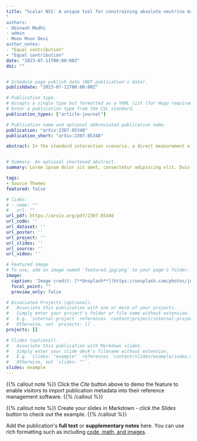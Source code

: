 ```yaml
---
title: "Scalar NSI: A unique tool for constraining absolute neutrino masses via ν-oscillations"
"
authors:
- Abinash Medhi
- admin
- Moon Moon Devi
author_notes:
- "Equal contribution"
- "Equal contribution"
date: "2023-07-11T00:00:00Z"
doi: ""


# Schedule page publish date (NOT publication's date).
publishDate: "2023-07-11T00:00:00Z"

# Publication type.
# Accepts a single type but formatted as a YAML list (for Hugo requirements).
# Enter a publication type from the CSL standard.
publication_types: ["article-journal"]

# Publication name and optional abbreviated publication name.
publication: "arXiv:2307.05348"
publication_short: "arXiv:2307.05348"

abstract: In the standard interaction scenario, a direct measurement of absolute neutrino masses via neutrino oscillations is not feasible, as the oscillations depend only on the mass-squared differences. However, the presence of scalar non-standard interactions can introduce sub-dominant terms in the oscillation Hamiltonian that can directly affect the neutrino mass matrix and thereby making scalar NSI a unique tool for neutrino mass measurements. In this work, for the first time, we constrain the absolute masses of neutrinos by probing scalar NSI. We show that a bound on the lightest neutrino mass can be induced in the presence of scalar NSI at DUNE. We find that the lightest neutrino mass can be best constrained with C.L. for normal and inverted hierarchy respectively. This study suggests that scalar NSI can serve as an interesting avenue to constrain the absolute neutrino masses in long-baseline neutrino experiments via neutrino oscillations.


# Summary. An optional shortened abstract.
summary: Lorem ipsum dolor sit amet, consectetur adipiscing elit. Duis posuere tellus ac convallis placerat. Proin tincidunt magna sed ex sollicitudin condimentum.

tags:
- Source Themes
featured: false

# links:
# - name: ""
#   url: ""
url_pdf: https://arxiv.org/pdf/2307.05348
url_code: ''
url_dataset: ''
url_poster: ''
url_project: ''
url_slides: ''
url_source: ''
url_video: ''

# Featured image
# To use, add an image named `featured.jpg/png` to your page's folder. 
image:
  caption: 'Image credit: [**Unsplash**](https://unsplash.com/photos/jdD8gXaTZsc)'
  focal_point: ""
  preview_only: false

# Associated Projects (optional).
#   Associate this publication with one or more of your projects.
#   Simply enter your project's folder or file name without extension.
#   E.g. `internal-project` references `content/project/internal-project/index.md`.
#   Otherwise, set `projects: []`.
projects: []

# Slides (optional).
#   Associate this publication with Markdown slides.
#   Simply enter your slide deck's filename without extension.
#   E.g. `slides: "example"` references `content/slides/example/index.md`.
#   Otherwise, set `slides: ""`.
slides: example
---
```


{{% callout note %}}
Click the *Cite* button above to demo the feature to enable visitors to import publication metadata into their reference management software.
{{% /callout %}}

{{% callout note %}}
Create your slides in Markdown - click the *Slides* button to check out the example.
{{% /callout %}}

Add the publication's **full text** or **supplementary notes** here. You can use rich formatting such as including [code, math, and images](https://docs.hugoblox.com/content/writing-markdown-latex/).
